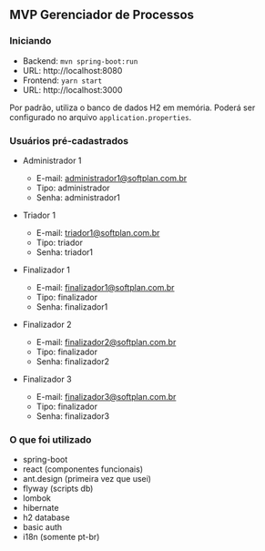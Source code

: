 ## MVP Gerenciador de Processos


### Iniciando
- Backend: `mvn spring-boot:run`
- URL: http://localhost:8080
- Frontend: `yarn start`
- URL: http://localhost:3000

Por padrão, utiliza o banco de dados H2 em memória. Poderá ser configurado no arquivo `application.properties`.

### Usuários pré-cadastrados

- Administrador 1
    - E-mail: administrador1@softplan.com.br
    - Tipo: administrador
    - Senha: administrador1
    
- Triador 1
    - E-mail: triador1@softplan.com.br
    - Tipo: triador
    - Senha: triador1
    
- Finalizador 1
    - E-mail: finalizador1@softplan.com.br
    - Tipo: finalizador
    - Senha: finalizador1

- Finalizador 2
    - E-mail: finalizador2@softplan.com.br
    - Tipo: finalizador
    - Senha: finalizador2
    
- Finalizador 3
    - E-mail: finalizador3@softplan.com.br
    - Tipo: finalizador
    - Senha: finalizador3

### O que foi utilizado

- spring-boot
- react (componentes funcionais)
- ant.design (primeira vez que usei)
- flyway (scripts db)
- lombok
- hibernate
- h2 database
- basic auth
- i18n (somente pt-br)